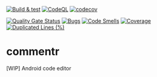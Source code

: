 [![Build & test](https://github.com/przemek83/commentr/actions/workflows/buld-and-test.yml/badge.svg)](https://github.com/przemek83/commentr/actions/workflows/buld-and-test.yml)
[![CodeQL](https://github.com/przemek83/commentr/actions/workflows/codeql.yml/badge.svg)](https://github.com/przemek83/commentr/actions/workflows/codeql.yml)
[![codecov](https://codecov.io/gh/przemek83/commentr/graph/badge.svg?token=HC606K7OV2)](https://codecov.io/gh/przemek83/commentr)

[![Quality Gate Status](https://sonarcloud.io/api/project_badges/measure?project=przemek83_commentr&metric=alert_status)](https://sonarcloud.io/summary/new_code?id=przemek83_commentr)
[![Bugs](https://sonarcloud.io/api/project_badges/measure?project=przemek83_commentr&metric=bugs)](https://sonarcloud.io/summary/new_code?id=przemek83_commentr)
[![Code Smells](https://sonarcloud.io/api/project_badges/measure?project=przemek83_commentr&metric=code_smells)](https://sonarcloud.io/summary/new_code?id=przemek83_commentr)
[![Coverage](https://sonarcloud.io/api/project_badges/measure?project=przemek83_commentr&metric=coverage)](https://sonarcloud.io/summary/new_code?id=przemek83_commentr)
[![Duplicated Lines (%)](https://sonarcloud.io/api/project_badges/measure?project=przemek83_commentr&metric=duplicated_lines_density)](https://sonarcloud.io/summary/new_code?id=przemek83_commentr)

# commentr
[WIP] Android code editor
